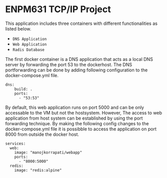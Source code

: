 # ENPM631 TCP/IP Project
This application includes three containers with different functionalities as listed below.
* `DNS Application`
* `Web Application` 
* `Radis Database`

The first docker container is a DNS application that acts as a local DNS server by forwarding the port 53 to the dockerhost. The DNS portforwarding can be done by adding following configuration to the docker-compose.yml file.
```
dns:
    build: .
    ports:
      - "53:53"
```
By default, this web application runs on port 5000 and can be only accessable to the VM but not the hostsystem. However, The access to web application from host system can be established by using the port forwarding technique. By making the following config changes to the docker-compose.yml file it is possibble to access the application on port 8000 from outside the docker host.
```
services:
  web:
    image: "manojkorrapati/webapp"
    ports:
      - "8000:5000"
  redis:
    image: "redis:alpine"
```
